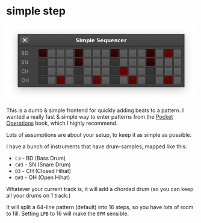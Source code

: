 # simple step

![screen](screen.png)

This is a dumb & simple frontend for quickly adding beats to a pattern. I wanted a really fast & simple way to enter patterns from the [Pocket Operations](https://shittyrecording.studio/) book, which I highly recommend.

Lots of assumptions are about your setup, to keep it as simple as possible.

I have a bunch of instruments that have drum-samples, mapped like this:

- `C3` - BD (Bass Drum)
- `C#3` - SN (Snare Drum)
- `D3` - CH (Closed Hihat)
- `D#3` - OH (Open Hihat)

Whatever your current track is, it will add a chorded drum (so you can keep all your drums on 1 track.)

It will split a 64-line pattern (default) into 16 steps, so you have lots of room to fill. Setting `LPB` to 16 will make the `BPM` sensible.